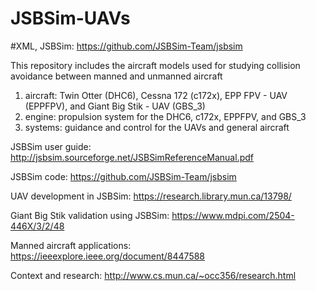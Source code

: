 # JSBSim-UAVs
#XML, JSBSim: https://github.com/JSBSim-Team/jsbsim

This repository includes the aircraft models used for studying collision avoidance between manned and unmanned aircraft
1. aircraft: Twin Otter (DHC6), Cessna 172 (c172x), EPP FPV - UAV (EPPFPV), and Giant Big Stik - UAV (GBS_3)
2. engine: propulsion system for the DHC6, c172x, EPPFPV, and GBS_3
3. systems: guidance and control for the UAVs and general aircraft

JSBSim user guide: http://jsbsim.sourceforge.net/JSBSimReferenceManual.pdf

JSBSim code: https://github.com/JSBSim-Team/jsbsim

UAV development in JSBSim: https://research.library.mun.ca/13798/

Giant Big Stik validation using JSBSim: https://www.mdpi.com/2504-446X/3/2/48

Manned aircraft applications: https://ieeexplore.ieee.org/document/8447588

Context and research: http://www.cs.mun.ca/~occ356/research.html
